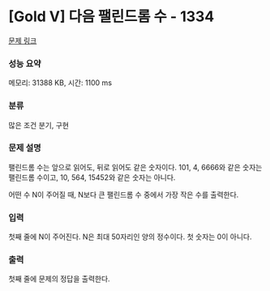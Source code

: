 # [Gold V] 다음 팰린드롬 수 - 1334 

[문제 링크](https://www.acmicpc.net/problem/1334) 

### 성능 요약

메모리: 31388 KB, 시간: 1100 ms

### 분류

많은 조건 분기, 구현

### 문제 설명

<p>팰린드롬 수는 앞으로 읽어도, 뒤로 읽어도 같은 숫자이다. 101, 4, 6666와 같은 숫자는 팰린드롬 수이고, 10, 564, 15452와 같은 숫자는 아니다.</p>

<p>어떤 수 N이 주어질 때, N보다 큰 팰린드롬 수 중에서 가장 작은 수를 출력한다.</p>

### 입력 

 <p>첫째 줄에 N이 주어진다. N은 최대 50자리인 양의 정수이다. 첫 숫자는 0이 아니다.</p>

### 출력 

 <p>첫째 줄에 문제의 정답을 출력한다.</p>

